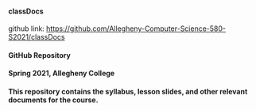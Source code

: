#### classDocs

github link: https://github.com/Allegheny-Computer-Science-580-S2021/classDocs

#### GitHub Repository

#### Spring 2021, Allegheny College

#### This repository contains the syllabus, lesson slides, and other relevant documents for the course.
